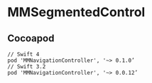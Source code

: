 # MMSegmentedControl

## Cocoapod

	// Swift 4
	pod 'MMNavigationController', '~> 0.1.0’
	// Swift 3.2
	pod 'MMNavigationController', '~> 0.0.12’